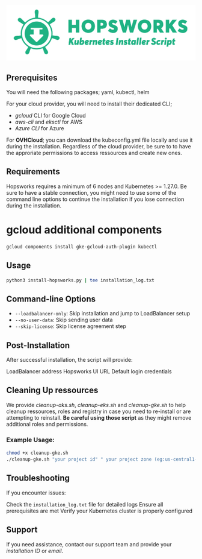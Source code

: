 ![alt text](assets/logo.png)

## Prerequisites
You will need the following packages; yaml, kubectl, helm 

For your cloud provider, you will need to install their dedicated CLI;
- _gcloud_ CLI for Google Cloud
- _aws-cli_ and _eksctl_ for AWS 
- _Azure CLI_ for Azure 

For **OVHCloud**; you can download the kubeconfig.yml file locally and use it during the installation. Regardless of the cloud provider, be sure to to have the approriate permissions to access ressources and create new ones. 

## Requirements
Hopsworks requires a minimum of 6 nodes and Kubernetes >= 1.27.0.
Be sure to have a stable connection, you might need to use some of the command line options to continue the installation if you lose connection during the installation. 

# gcloud additional components
```bash
gcloud components install gke-gcloud-auth-plugin kubectl
```
## Usage
```bash
python3 install-hopsworks.py | tee installation_log.txt
```

## Command-line Options
- `--loadbalancer-only`: Skip installation and jump to LoadBalancer setup
- `--no-user-data`: Skip sending user data
- `--skip-license`: Skip license agreement step

## Post-Installation
After successful installation, the script will provide:

LoadBalancer address
Hopsworks UI URL
Default login credentials

## Cleaning Up ressources
We provide _cleanup-aks.sh_, _cleanup-eks.sh_ and _cleanup-gke.sh_ to help cleanup ressources, roles and registry in case you need to re-install or are attempting to reinstall. **Be careful using those script** as they might remove additional roles and permissions.

### Example Usage:
```bash
chmod +x cleanup-gke.sh
./cleanup-gke.sh "your project id" " your project zone (eg:us-central1-a)" "your project region (eg:us-central1)" "your cluster name"
```


## Troubleshooting
If you encounter issues:

Check the `installation_log.txt` file for detailed logs
Ensure all prerequisites are met
Verify your Kubernetes cluster is properly configured

## Support
If you need assistance, contact our support team and provide your _installation ID_ or _email_.